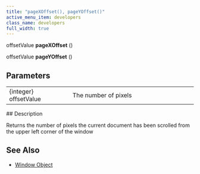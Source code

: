 ```yaml
---
title: "pageXOffset(), pageYOffset()"
active_menu_item: developers
class_name: developers
full_width: true
---
```



offsetValue **pageXOffset** ()

offsetValue **pageYOffset** ()

## Parameters

<table>
<tr>
<td width="193">
{integer} offsetValue

</td>
<td width="17">
</td>
<td width="670">
The number of pixels

</td>
</tr>
</table>
## Description

Returns the number of pixels the current document has been scrolled from the upper left corner of the window

## See Also

 - [Window Object](/developers/user-guide/scripting-apis/client-api/useful-browser-functions/window-object)

